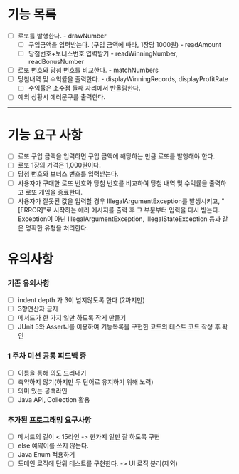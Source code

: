 # 기능 목록
- [ ] 로또를 발행한다. - drawNumber
  - [ ] 구입금액을 입력받는다. (구입 금액에 따라, 1장당 1000원) - readAmount
  - [ ] 당첨번호+보너스번호 입력받기 - readWinningNumber, readBonusNumber

- [ ] 로또 번호와 당첨 번호를 비교한다. - matchNumbers
- [ ] 당첨내역 및 수익률을 출력한다. - displayWinningRecords, displayProfitRate
  - [ ] 수익률은 소수점 둘째 자리에서 반올림한다.

- [ ] 예외 상황시 에러문구를 출력한다.

-----

# 기능 요구 사항
- [ ] 로또 구입 금액을 입력하면 구입 금액에 해당하는 만큼 로또를 발행해야 한다.
- [ ] 로또 1장의 가격은 1,000원이다.
- [ ] 당첨 번호와 보너스 번호를 입력받는다.
- [ ] 사용자가 구매한 로또 번호와 당첨 번호를 비교하여 당첨 내역 및 수익률을 출력하고 로또 게임을 종료한다.
- [ ] 사용자가 잘못된 값을 입력할 경우 IllegalArgumentException를 발생시키고,
"[ERROR]"로 시작하는 에러 메시지를 출력 후 그 부분부터 입력을 다시 받는다.
Exception이 아닌 IllegalArgumentException, IllegalStateException 등과 같은 명확한 유형을 처리한다.

# 유의사항

### 기존 유의사항
- [ ] indent depth 가 3이 넘지않도록 한다 (2까지만)
- [ ] 3항연산자 금지
- [ ] 메서드가 한 가지 일만 하도록 작게 만들기
- [ ] JUnit 5와 AssertJ를 이용하여 기능목록을 구현한 코드의 테스트 코드 작성 후 확인
### 1 주차 미션 공통 피드백 중
- [ ] 이름을 통해 의도 드러내기
- [ ] 축약하지 않기(하지만 두 단어로 유지하기 위해 노력)
- [ ] 의미 있는 공백라인
- [ ] Java API, Collection 활용
### 추가된 프로그래밍 요구사항
- [ ] 메서드의 길이 < 15라인 -> 한가지 일만 잘 하도록 구현
- [ ] else 예약어를 쓰지 않는다.
- [ ] Java Enum 적용하기
- [ ] 도메인 로직에 단위 테스트를 구현한다. -> UI 로직 분리(제외)
